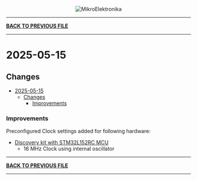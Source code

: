 
<p align="center">
  <img src="http://www.mikroe.com/img/designs/beta/logo_small.png?raw=true" alt="MikroElektronika"/>
</p>

---

**[BACK TO PREVIOUS FILE](../changelog.md)**

---

# 2025-05-15

## Changes

- [2025-05-15](#2025-05-15)
  - [Changes](#changes)
    + [Improvements](#improvements)

### Improvements

Preconfigured Clock settings added for following hardware:

+ [Discovery kit with STM32L152RC MCU](https://www.st.com/content/st_com/en/products/evaluation-tools/product-evaluation-tools/mcu-mpu-eval-tools/stm32-mcu-mpu-eval-tools/stm32-discovery-kits/32l152cdiscovery.html)
  + 16 MHz Clock using internal oscillator

---

**[BACK TO PREVIOUS FILE](../changelog.md)**

---
